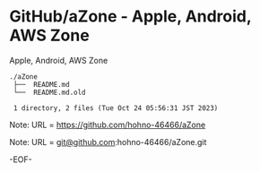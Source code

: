 # GitHub/aZone - Apple, Android, AWS Zone

Apple, Android, AWS Zone

    ./aZone
     ├──  README.md
     └──  README.md.old
     
     1 directory, 2 files (Tue Oct 24 05:56:31 JST 2023)


Note: URL = https://github.com/hohno-46466/aZone

Note: URL = git@github.com:hohno-46466/aZone.git

-EOF-
